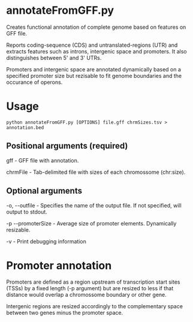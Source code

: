 annotateFromGFF.py
=======

Creates functional annotation of complete genome based on features on GFF file.

Reports coding-sequence (CDS) and untranslated-regions (UTR) and extracts features such as introns, intergenic space and promoters. It also distinguishes between 5' and 3' UTRs.

Promoters and intergenic space are annotated dynamically based on a specified promoter size but rezisable to fit genome boundaries and the occurance of operons.

# Usage

`python annotateFromGFF.py [OPTIONS] file.gff chrmSizes.tsv > annotation.bed`

## Positional arguments (required)

gff - GFF file with annotation.

chrmFile - Tab-delimited file with sizes of each chromossome (chr:size).

## Optional arguments

-o, --outfile - Specifies the name of the output file. If not specified, will output to stdout.

-p --promoterSize - Average size of promoter elements. Dynamically resizable.

-v - Print debugging information

# Promoter annotation
Promoters are defined as a region upstream of transcription start sites (TSSs) by a fixed length (-p argument) but are resized to less if that distance would overlap a chromossome boundary or other gene.

Intergenic regions are resized accordingly to the complementary space between two genes minus the promoter space.

